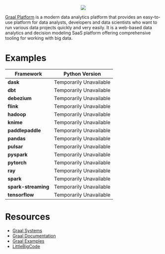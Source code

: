 <div align="center">
  <img src="https://static.graal.systems/wp-content/uploads/thegem-logos/logo_962dd435d40b27a3040511e41032104a_2x.png">
</div>

[Graal Platform](https://graal.systems/) is a modern data analytics platform that provides an easy-to-use platform for
data analysts, developers and data scientists who want to run various data projects quickly and very easily. It is a 
web-based data analytics and decision modeling SaaS platform offering comprehensive tooling for working with big data.
# Examples

Framework                    | Python Version          | 
----------------------------- |-------------------------|
**dask**                 | Temporarily Unavailable | 
**dbt**                 | Temporarily Unavailable | 
**debezium**                 | Temporarily Unavailable | 
**flink**                     | Temporarily Unavailable | 
**hadoop**               | Temporarily Unavailable | 
**knime**               | Temporarily Unavailable | 
**paddlepaddle** | Temporarily Unavailable | 
**pandas**                   | Temporarily Unavailable | 
**pulsar**      | Temporarily Unavailable | 
**pyspark**      | Temporarily Unavailable | 
**pytorch**   | Temporarily Unavailable | 
**ray**   | Temporarily Unavailable | 
**spark**   | Temporarily Unavailable | 
**spark-streaming** | Temporarily Unavailable | 
**tensorflow** | Temporarily Unavailable | 

# Resources

*   [Graal Systems](https://graal.systems/)
*   [Graal Documentation](https://docs.dev.graal.systems/)
*   [Graal Examples](https://github.com/graalsystems/examples)
*   [LittleBigCode](https://littlebigcode.fr/en/)

